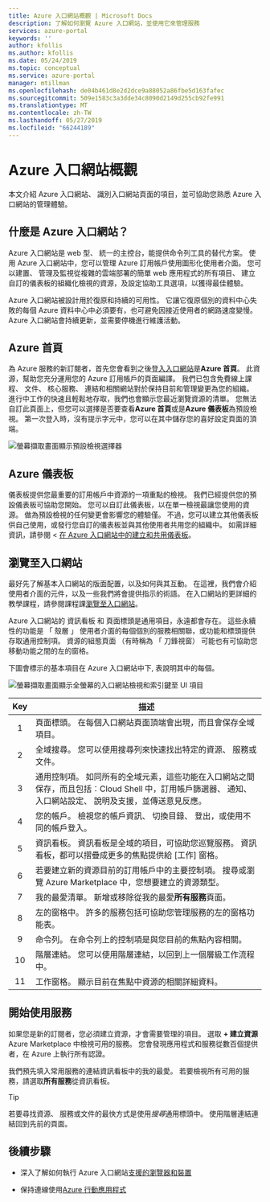 ```yaml
---
title: Azure 入口網站概觀 | Microsoft Docs
description: 了解如何瀏覽 Azure 入口網站，並使用它來管理服務
services: azure-portal
keywords: ''
author: kfollis
ms.author: kfollis
ms.date: 05/24/2019
ms.topic: conceptual
ms.service: azure-portal
manager: mtillman
ms.openlocfilehash: de04b461d8e2d2dce9a88052a86fbe5d163fafec
ms.sourcegitcommit: 509e1583c3a3dde34c8090d2149d255cb92fe991
ms.translationtype: MT
ms.contentlocale: zh-TW
ms.lasthandoff: 05/27/2019
ms.locfileid: "66244189"
---
```

# <a name="azure-portal-overview"></a>Azure 入口網站概觀

本文介紹 Azure 入口網站、 識別入口網站頁面的項目，並可協助您熟悉 Azure 入口網站的管理體驗。

## <a name="what-is-the-azure-portal"></a>什麼是 Azure 入口網站？

Azure 入口網站是 web 型、 統一的主控台，能提供命令列工具的替代方案。 使用 Azure 入口網站中，您可以管理 Azure 訂用帳戶使用圖形化使用者介面。 您可以建置、 管理及監視從複雜的雲端部署的簡單 web 應用程式的所有項目、 建立自訂的儀表板的組織化檢視的資源，及設定協助工具選項，以獲得最佳體驗。

Azure 入口網站被設計用於復原和持續的可用性。 它讓它復原個別的資料中心失敗的每個 Azure 資料中心中必須要有，也可避免因接近使用者的網路速度變慢。 Azure 入口網站會持續更新，並需要停機進行維護活動。

## <a name="azure-home"></a>Azure 首頁

為 Azure 服務的新訂閱者，首先您會看到之後[登入入口網站](https://portal.azure.com)是**Azure 首頁**。 此資源，幫助您充分運用您的 Azure 訂用帳戶的頁面編譯。 我們已包含免費線上課程、 文件、 核心服務、 連結和相關網站對於保持目前和管理變更為您的組織。 進行中工作的快速且輕鬆地存取，我們也會顯示您最近瀏覽資源的清單。 您無法自訂此頁面上，但您可以選擇是否要查看**Azure 首頁**或是**Azure 儀表板**為預設檢視。 第一次登入時，沒有提示字元中，您可以在其中儲存您的喜好設定頁面的頂端。

![螢幕擷取畫面顯示預設檢視選擇器](./media/azure-portal-overview/azure-portal-default-view.png)

## <a name="azure-dashboard"></a>Azure 儀表板

儀表板提供您最重要的訂用帳戶中資源的一項重點的檢視。 我們已經提供您的預設儀表板可協助您開始。 您可以自訂此儀表板，以在單一檢視最讓您使用的資源。 做為預設檢視的任何變更會影響您的體驗僅。 不過，您可以建立其他儀表板供自己使用，或發行您自訂的儀表板並與其他使用者共用您的組織中。 如需詳細資訊，請參閱 <<c0> [ 在 Azure 入口網站中的建立和共用儀表板](../azure-portal/azure-portal-dashboards.md)。

## <a name="getting-around-the-portal"></a>瀏覽至入口網站

最好先了解基本入口網站的版面配置，以及如何與其互動。 在這裡，我們會介紹使用者介面的元件，以及一些我們將會提供指示的術語。 在入口網站的更詳細的教學課程，請參閱課程課[瀏覽至入口網站](https://docs.microsoft.com/learn/modules/tour-azure-portal/3-navigate-the-portal)。

Azure 入口網站的 資訊看板 和 頁面標頭是通用項目，永遠都會存在。 這些永續性的功能是 「 殼層 」 使用者介面的每個個別的服務相關聯，或功能和標頭提供存取通用控制項。 資源的組態頁面 （有時稱為 「 刀鋒視窗） 可能也有可協助您移動功能之間的左的窗格。

下圖會標示的基本項目在 Azure 入口網站中下, 表說明其中的每個。

![螢幕擷取畫面顯示全螢幕的入口網站檢視和索引鍵至 UI 項目](./media/azure-portal-overview/azure-portal-fullscreen-map.png)

|Key|描述
|:---:|---|
|1|頁面標頭。 在每個入口網站頁面頂端會出現，而且會保存全域項目。|
|2| 全域搜尋。 您可以使用搜尋列來快速找出特定的資源、 服務或文件。|
|3|通用控制項。 如同所有的全域元素，這些功能在入口網站之間保存，而且包括︰Cloud Shell 中，訂用帳戶篩選器、 通知、 入口網站設定、 說明及支援，並傳送意見反應。|
|4|您的帳戶。 檢視您的帳戶資訊、 切換目錄、 登出，或使用不同的帳戶登入。|
|5|資訊看板。 資訊看板是全域的項目，可協助您巡覽服務。 資訊看板，都可以摺疊成更多的焦點提供給 [工作] 窗格。|
|6|若要建立新的資源目前的訂用帳戶中的主要控制項。 搜尋或瀏覽 Azure Marketplace 中，您想要建立的資源類型。|
|7|我的最愛清單。 新增或移除從我的最愛**所有服務**頁面。|
|8|左的窗格中。 許多的服務包括可協助您管理服務的左的窗格功能表。|
|9|命令列。 在命令列上的控制項是與您目前的焦點內容相關。|
|10|階層連結。 您可以使用階層連結，以回到上一個層級工作流程中。|
|11|工作窗格。  顯示目前在焦點中資源的相關詳細資料。|

## <a name="get-started-with-services"></a>開始使用服務

如果您是新的訂閱者，您必須建立資源，才會需要管理的項目。 選取  **+ 建立資源**Azure Marketplace 中檢視可用的服務。 您會發現應用程式和服務從數百個提供者，在 Azure 上執行所有認證。

我們預先填入常用服務的連結資訊看板中的我的最愛。  若要檢視所有可用的服務，請選取**所有服務**從資訊看板。

> [!TIP]
> 若要尋找資源、 服務或文件的最快方式是使用*搜尋*通用標頭中。 使用階層連結連結回到先前的頁面。
>

## <a name="next-steps"></a>後續步驟

* 深入了解如何執行 Azure 入口網站[支援的瀏覽器和裝置](../azure-portal/azure-portal-supported-browsers-devices.md)

* 保持連線使用[Azure 行動應用程式](https://azure.microsoft.com/features/azure-portal/mobile-app/)
